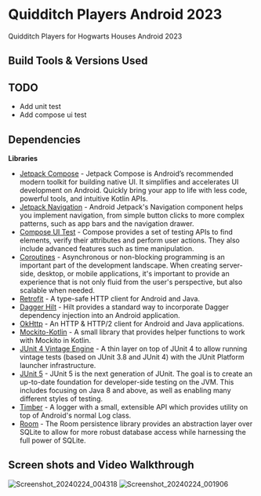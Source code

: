 # Quidditch Players Android 2023
Quidditch Players for Hogwarts Houses Android 2023

Build Tools & Versions Used
----

TODO
----

- Add unit test
- Add compose ui test

Dependencies
---

**Libraries**
- [Jetpack Compose](https://developer.android.com/jetpack/compose) - Jetpack Compose is Android’s recommended modern toolkit for building native UI. It simplifies and accelerates UI development on Android. Quickly bring your app to life with less code, powerful tools, and intuitive Kotlin APIs.
- [Jetpack Navigation](https://developer.android.com/guide/navigation) - Android Jetpack's Navigation component helps you implement navigation, from simple button clicks to more complex patterns, such as app bars and the navigation drawer.
- [Compose UI Test](https://developer.android.com/jetpack/compose/testing) - Compose provides a set of testing APIs to find elements, verify their attributes and perform user actions. They also include advanced features such as time manipulation.
- [Coroutines](https://kotlinlang.org/docs/coroutines-overview.html) - Asynchronous or non-blocking programming is an important part of the development landscape. When creating server-side, desktop, or mobile applications, it's important to provide an experience that is not only fluid from the user's perspective, but also scalable when needed.
- [Retrofit](http://square.github.io/retrofit/) - A type-safe HTTP client for Android and Java.
- [Dagger Hilt](https://dagger.dev/hilt/) - Hilt provides a standard way to incorporate Dagger dependency injection into an Android application.
- [OkHttp](http://square.github.io/okhttp/) - An HTTP & HTTP/2 client for Android and Java applications.
- [Mockito-Kotlin](https://github.com/mockito/mockito-kotlin) - A small library that provides helper functions to work with Mockito in Kotlin.
- [JUnit 4 Vintage Engine](https://mvnrepository.com/artifact/org.junit.vintage/junit-vintage-engine) - A thin layer on top of JUnit 4 to allow running vintage tests (based on JUnit 3.8 and JUnit 4) with the JUnit Platform launcher infrastructure.
- [JUnit 5](https://junit.org/junit5/) - JUnit 5 is the next generation of JUnit. The goal is to create an up-to-date foundation for developer-side testing on the JVM. This includes focusing on Java 8 and above, as well as enabling many different styles of testing.
- [Timber](https://github.com/JakeWharton/timber) - A logger with a small, extensible API which provides utility on top of Android's normal Log class.
- [Room](https://developer.android.com/training/data-storage/room) - The Room persistence library provides an abstraction layer over SQLite to allow for more robust database access while harnessing the full power of SQLite.

Screen shots and Video Walkthrough
----
![Screenshot_20240224_004318](https://github.com/CJMobileApps/quidditch-players-android-2023/assets/18547470/d686d785-4ff8-4914-b2f6-a5cf6b3cad94)
![Screenshot_20240224_001906](https://github.com/CJMobileApps/quidditch-players-android-2023/assets/18547470/2a0de3c4-8dbd-4eeb-bdf5-e734467df8eb)
